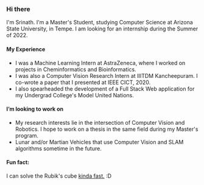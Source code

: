 ### Hi there

I'm Srinath. I'm a Master's Student, studying Computer Science at Arizona State University, in Tempe. I am looking for an internship during the Summer of 2022.

#### My Experience 

- I was a Machine Learning Intern at AstraZeneca, where I worked on projects in Cheminformatics and Bioinformatics.
- I was also a Computer Vision Research Intern at IIITDM Kancheepuram. I co-wrote a paper that I presented at IEEE CICT, 2020. 
- I also spearheaded the development of a Full Stack Web application for my Undergrad College's Model United Nations.

#### I’m looking to work on 

- My research interests lie in the intersection of Computer Vision and Robotics. I hope to work on a thesis in the same field during my Master's program.
- Lunar and/or Martian Vehicles that use Computer Vision and SLAM algorithms sometime in the future.

#### Fun fact: 

I can solve the Rubik's cube [kinda fast.](https://www.worldcubeassociation.org/persons/2015SRIN10) :D

<!--
**srinathvrao/srinathvrao** is a ✨ _special_ ✨ repository because its `README.md` (this file) appears on your GitHub profile.

Here are some ideas to get you started:

- 🔭 I’m currently working on ...
- 🌱 I’m currently learning ...
- 👯 I’m looking to collaborate on ...
- 🤔 I’m looking for help with ...
- 💬 Ask me about ...
- 📫 How to reach me: ...
- 😄 Pronouns: ...
- ⚡ Fun fact: ...
-->
